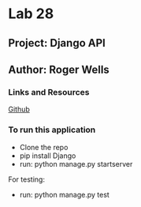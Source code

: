 # Lab 28

## Project: Django API

## Author: Roger Wells

### Links and Resources

[Github](https://github.com/rsw359/snacks_crud)

### To run this application

- Clone the repo
- pip install Django
- run: python manage.py startserver

 For testing:

- run: python manage.py test
